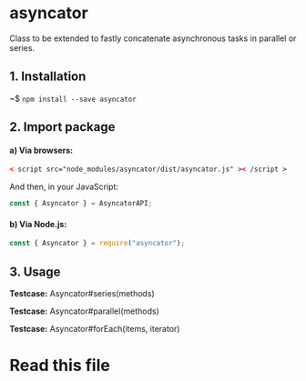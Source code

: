  


# asyncator

Class to be extended to fastly concatenate asynchronous tasks in parallel or series.

## 1. Installation

~$ `npm install --save asyncator`

## 2. Import package

#### a) Via browsers:

```html
< script src="node_modules/asyncator/dist/asyncator.js" >< /script >
```

And then, in your JavaScript:

```js
const { Asyncator } = AsyncatorAPI;
```

#### b) Via Node.js:

```js
const { Asyncator } = require("asyncator");
```

## 3. Usage























 



**Testcase:** Asyncator#series(methods)




 



**Testcase:** Asyncator#parallel(methods)




 



**Testcase:** Asyncator#forEach(items, iterator)




# Read this file

